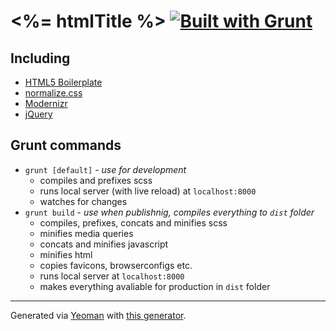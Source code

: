 # <%= htmlTitle %> [![Built with Grunt](https://cdn.gruntjs.com/builtwith.png)](http://gruntjs.com/)

## Including
 * [HTML5 Boilerplate](https://github.com/h5bp/html5-boilerplate)
 * [normalize.css](https://github.com/necolas/normalize.css)
 * [Modernizr](https://github.com/Modernizr/Modernizr)
 * [jQuery](https://github.com/jquery/jquery)

## Grunt commands
 * `grunt [default]` - *use for development*
	* compiles and prefixes scss
	* runs local server (with live reload) at `localhost:8000`
	* watches for changes
 * `grunt build` - *use when publishnig, compiles everything to `dist` folder*
 	* compiles, prefixes, concats and minifies scss
 	* minifies media queries
 	* concats and minifies javascript
 	* minifies html
 	* copies favicons, browserconfigs etc.
 	* runs local server at `localhost:8000`
 	* makes everything avaliable for production in `dist` folder

***
Generated via [Yeoman](http://yeoman.io) with [this generator](https://github.com/davidpustai/generator-web-project).